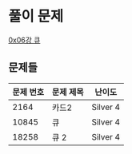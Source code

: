 # 풀이 문제
[0x06강 큐](https://www.acmicpc.net/workbook/view/7310)

## 문제들

| 문제 번호 | 문제 제목 | 난이도   |
| --------- | --------- | -------- |
| 2164      | 카드2     | Silver 4 |
| 10845     | 큐        | Silver 4 |
| 18258     | 큐 2      | Silver 4 |

